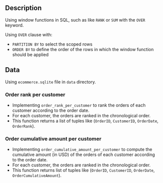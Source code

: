 ## Description

Using window functions in SQL, such as like `RANK` or `SUM` with the `OVER` keyword.

Using `OVER` clause with:
- `PARTITION BY` to select the scoped rows
- `ORDER BY` to define the order of the rows in which the window function should be applied

## Data
Using `ecommerce.sqlite` file in `data` directory.

### Order rank per customer

- Implementing `order_rank_per_customer` to rank the orders of each customer according to the order date.
- For each customer, the orders are ranked in the chronological order.
- This function returns a list of tuples like (`OrderID`, `CustomerID`, `OrderDate`, `OrderRank`).

### Order cumulative amount per customer

- Implementing `order_cumulative_amount_per_customer` to compute the cumulative amount (in USD) of the orders of each customer according to the order date.
- For each customer, the orders are ranked in the chronological order.
- This function returns list of tuples like (`OrderID`, `CustomerID`, `OrderDate`, `OrderCumulativeAmount`).
